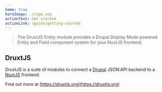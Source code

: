 ```yaml
---
home: true
heroImage: ./logo.svg
actionText: Get started
actionLink: /guide/getting-started
---
```


> The DruxtJS Entity module provides a Drupal Display Mode powered Entity and Field component system for your NuxtJS frontend.


## DruxtJS

DruxtJS is a suite of modules to connect a [Drupal](https://drupal.org) JSON:API backend to a [NuxtJS](https://nuxtjs.org) frontend.

Find out more at [https://druxtjs.org](https://druxtjs.org)
